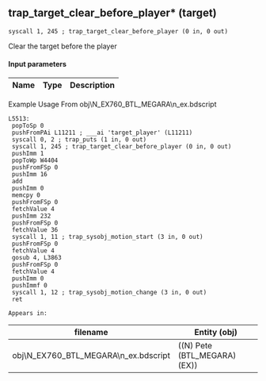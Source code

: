 ## trap_target_clear_before_player* (target)

`syscall 1, 245 ; trap_target_clear_before_player (0 in, 0 out)`

Clear the target before the player

#### Input parameters
| Name | Type | Description
|------|------|------------


Example Usage From obj\N_EX760_BTL_MEGARA\n_ex.bdscript
```plaintext
L5513:
 popToSp 0
 pushFromPAi L11211 ; ___ai 'target_player' (L11211)
 syscall 0, 2 ; trap_puts (1 in, 0 out)
 syscall 1, 245 ; trap_target_clear_before_player (0 in, 0 out)
 pushImm 1
 popToWp W4404
 pushFromFSp 0
 pushImm 16
 add 
 pushImm 0
 memcpy 0
 pushFromFSp 0
 fetchValue 4
 pushImm 232
 pushFromFSp 0
 fetchValue 36
 syscall 1, 11 ; trap_sysobj_motion_start (3 in, 0 out)
 pushFromFSp 0
 fetchValue 4
 gosub 4, L3863
 pushFromFSp 0
 fetchValue 4
 pushImm 0
 pushImmf 0
 syscall 1, 12 ; trap_sysobj_motion_change (3 in, 0 out)
 ret
```





	Appears in:
| filename | Entity (obj)
|----------|-------------
| obj\N_EX760_BTL_MEGARA\n_ex.bdscript       | ((N) Pete (BTL_MEGARA) (EX))          



